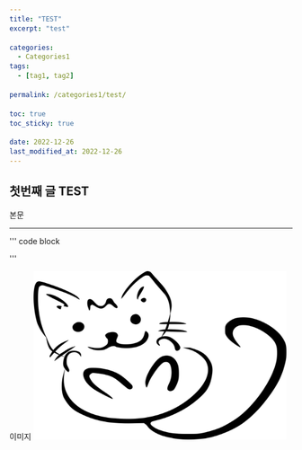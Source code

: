 ```yaml
---
title: "TEST"
excerpt: "test"

categories:
  - Categories1
tags:
  - [tag1, tag2]

permalink: /categories1/test/

toc: true
toc_sticky: true

date: 2022-12-26
last_modified_at: 2022-12-26
---
```


## 첫번째 글 TEST

본문

***

'''
code block

'''


이미지
<img src="/assets/images/a.png" width="450px" height="300px" title="이미지 테스트"></img><br/>